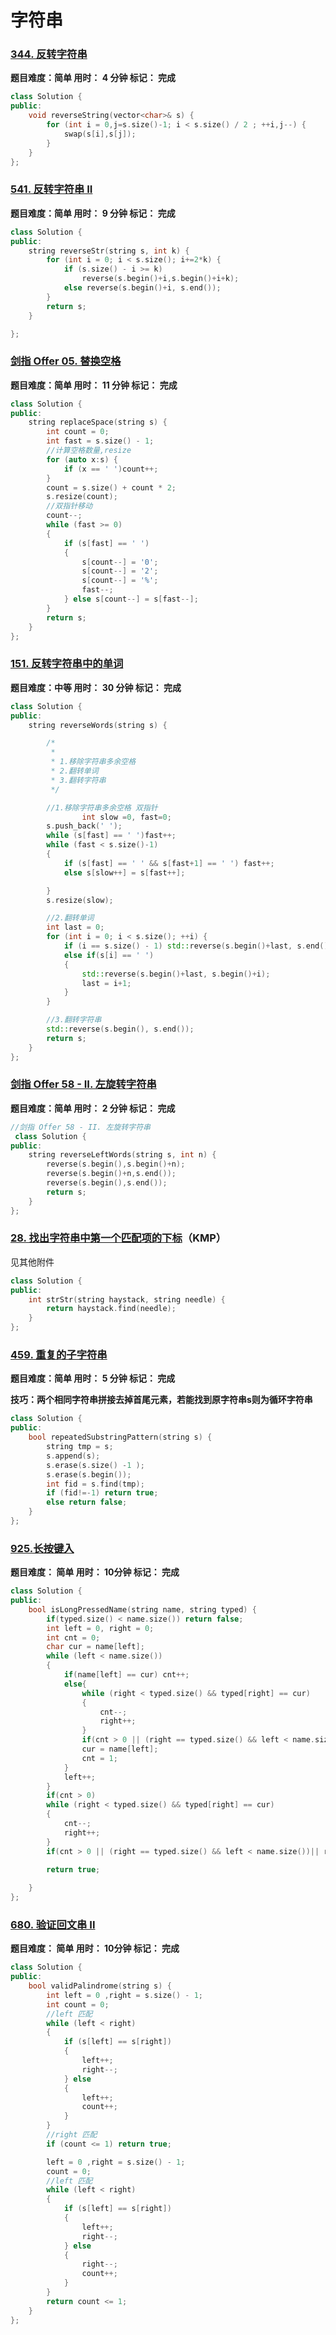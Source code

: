 # 字符串

### [344. 反转字符串](https://leetcode.cn/problems/reverse-string/)

**题目难度：简单                      用时： 4 分钟                             标记： 完成**

```cpp
class Solution {
public:
    void reverseString(vector<char>& s) {
        for (int i = 0,j=s.size()-1; i < s.size() / 2 ; ++i,j--) {
            swap(s[i],s[j]);
        }
    }
};
```

### [541. 反转字符串 II](https://leetcode.cn/problems/reverse-string-ii/)

**题目难度：简单                      用时： 9 分钟                             标记： 完成**

```cpp
class Solution {
public:
    string reverseStr(string s, int k) {
        for (int i = 0; i < s.size(); i+=2*k) {
            if (s.size() - i >= k)
                reverse(s.begin()+i,s.begin()+i+k);
            else reverse(s.begin()+i, s.end());
        }
        return s;
    }

};
```

### [剑指 Offer 05. 替换空格](https://leetcode.cn/problems/ti-huan-kong-ge-lcof/)

**题目难度：简单                      用时： 11 分钟                             标记： 完成**

```cpp
class Solution {
public:
    string replaceSpace(string s) {
        int count = 0;
        int fast = s.size() - 1;
        //计算空格数量,resize
        for (auto x:s) {
            if (x == ' ')count++;
        }
        count = s.size() + count * 2;
        s.resize(count);
        //双指针移动
        count--;
        while (fast >= 0)
        {
            if (s[fast] == ' ')
            {
                s[count--] = '0';
                s[count--] = '2';
                s[count--] = '%';
                fast--;
            } else s[count--] = s[fast--];
        }
        return s;
    }
};
```

### [151. 反转字符串中的单词](https://leetcode.cn/problems/reverse-words-in-a-string/)

**题目难度：中等                      用时： 30 分钟                             标记： 完成**

```cpp
class Solution {
public:
    string reverseWords(string s) {

        /*
         *
         * 1.移除字符串多余空格
         * 2.翻转单词
         * 3.翻转字符串
         */

        //1.移除字符串多余空格 双指针
                int slow =0, fast=0;
        s.push_back(' ');
        while (s[fast] == ' ')fast++;
        while (fast < s.size()-1)
        {
            if (s[fast] == ' ' && s[fast+1] == ' ') fast++;
            else s[slow++] = s[fast++];

        }
        s.resize(slow);

        //2.翻转单词
        int last = 0;
        for (int i = 0; i < s.size(); ++i) {
            if (i == s.size() - 1) std::reverse(s.begin()+last, s.end());
            else if(s[i] == ' ')
            {
                std::reverse(s.begin()+last, s.begin()+i);
                last = i+1;
            }
        }

        //3.翻转字符串
        std::reverse(s.begin(), s.end());
        return s;
    }
};
```

### [剑指 Offer 58 - II. 左旋转字符串](https://leetcode.cn/problems/zuo-xuan-zhuan-zi-fu-chuan-lcof/)

**题目难度：简单                      用时： 2 分钟                             标记： 完成**

```cpp
//剑指 Offer 58 - II. 左旋转字符串
 class Solution {
public:
    string reverseLeftWords(string s, int n) {
        reverse(s.begin(),s.begin()+n);
        reverse(s.begin()+n,s.end());
        reverse(s.begin(),s.end());
        return s;
    }
};
```

### [28. 找出字符串中第一个匹配项的下标](https://leetcode.cn/problems/find-the-index-of-the-first-occurrence-in-a-string/)（KMP）

见其他附件

```cpp
class Solution {
public:
    int strStr(string haystack, string needle) {
        return haystack.find(needle);
    }
};
```



### [459. 重复的子字符串](https://leetcode.cn/problems/repeated-substring-pattern/)

**题目难度：简单                      用时： 5 分钟                             标记： 完成**

**技巧：两个相同字符串拼接去掉首尾元素，若能找到原字符串s则为循环字符串**

```cpp
class Solution {
public:
    bool repeatedSubstringPattern(string s) {
        string tmp = s;
        s.append(s);
        s.erase(s.size() -1 );
        s.erase(s.begin());
        int fid = s.find(tmp);
        if (fid!=-1) return true;
        else return false;
    }
};
```

### [925.长按键入](https://leetcode.cn/problems/long-pressed-name/)

**题目难度： 简单                     用时：                   10分钟                      标记： 完成**

```cpp
class Solution {
public:
    bool isLongPressedName(string name, string typed) {
        if(typed.size() < name.size()) return false;
        int left = 0, right = 0;
        int cnt = 0;
        char cur = name[left];
        while (left < name.size())
        {
            if(name[left] == cur) cnt++;
            else{
                while (right < typed.size() && typed[right] == cur)
                {
                    cnt--;
                    right++;
                }
                if(cnt > 0 || (right == typed.size() && left < name.size())) return false;
                cur = name[left];
                cnt = 1;
            }
            left++;
        }
        if(cnt > 0) 
        while (right < typed.size() && typed[right] == cur)
        {
            cnt--;
            right++;
        }
        if(cnt > 0 || (right == typed.size() && left < name.size())|| right != typed.size() ) return false;

        return true;
        
    }
};
```

### [680. 验证回文串 II](https://leetcode.cn/problems/valid-palindrome-ii/)

**题目难度： 简单                     用时：                   10分钟                      标记： 完成**

```cpp
class Solution {
public:
    bool validPalindrome(string s) {
        int left = 0 ,right = s.size() - 1;
        int count = 0;
        //left 匹配
        while (left < right)
        {
            if (s[left] == s[right])
            {
                left++;
                right--;
            } else
            {
                left++;
                count++;
            }
        }
        //right 匹配
        if (count <= 1) return true;

        left = 0 ,right = s.size() - 1;
        count = 0;
        //left 匹配
        while (left < right)
        {
            if (s[left] == s[right])
            {
                left++;
                right--;
            } else
            {
                right--;
                count++;
            }
        }
        return count <= 1;
    }
};
```

